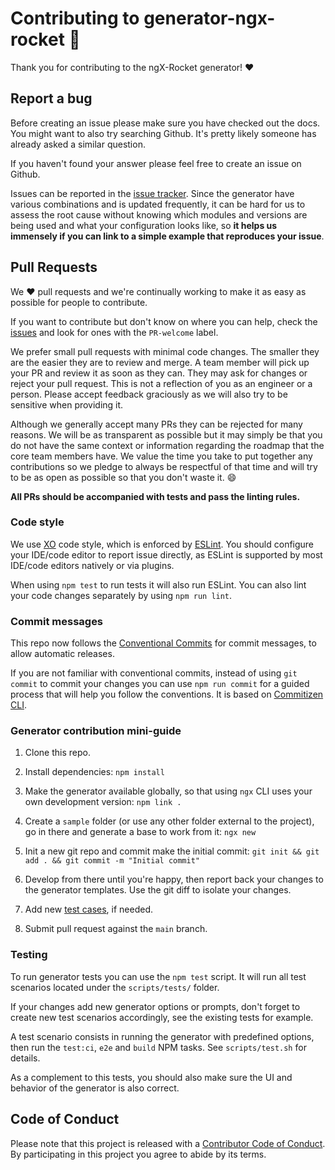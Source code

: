 # Contributing to generator-ngx-rocket :rocket:

Thank you for contributing to the ngX-Rocket generator! :heart:

## Report a bug

Before creating an issue please make sure you have checked out the docs. You might want to also try searching Github.
It's pretty likely someone has already asked a similar question.

If you haven't found your answer please feel free to create an issue on Github.

Issues can be reported in the [issue tracker](https://github.com/ngx-rocket/generator-ngx-rocket/issues).
Since the generator have various combinations and is updated frequently, it can be hard for us to assess the root cause without knowing which modules and versions are being used and what your configuration looks like, so **it helps us immensely if you can link to a simple example that reproduces your issue**.

## Pull Requests

We :heart: pull requests and we're continually working to make it as easy as possible for people to contribute.

If you want to contribute but don't know on where you can help, check the [issues](https://github.com/ngx-rocket/generator-ngx-rocket/issues) and look for ones with the `PR-welcome` label.

We prefer small pull requests with minimal code changes. The smaller they are the easier they are to review and merge.
A team member will pick up your PR and review it as soon as they can. They may ask for changes or reject your pull request. This is not a reflection of you as an engineer or a person. Please accept feedback graciously as we will also try to be sensitive when providing it.

Although we generally accept many PRs they can be rejected for many reasons. We will be as transparent as possible but it may simply be that you do not have the same context or information regarding the roadmap that the core team members have. We value the time you take to put together any contributions so we pledge to always be respectful of that time and will try to be as open as possible so that you don't waste it. :smile:

**All PRs should be accompanied with tests and pass the linting rules.**

### Code style

We use [XO](https://github.com/sindresorhus/eslint-config-xo-space) code style, which is enforced by
[ESLint](https://github.com/eslint/eslint). You should configure your IDE/code editor to report issue directly, as ESLint is supported by most IDE/code editors natively or via plugins.

When using `npm test` to run tests it will also run ESLint. You can also lint your code changes separately by using `npm run lint`.

### Commit messages

This repo now follows the [Conventional Commits](https://www.conventionalcommits.org) for commit messages, to allow automatic releases.

If you are not familiar with conventional commits, instead of using `git commit` to commit your changes you can use `npm run commit` for a guided process that will help you follow the conventions. It is based on
[Commitizen CLI](http://commitizen.github.io/cz-cli/).

### Generator contribution mini-guide

1. Clone this repo.

2. Install dependencies: `npm install`

3. Make the generator available globally, so that using `ngx` CLI uses your own development version: `npm link .`

4. Create a `sample` folder (or use any other folder external to the project), go in there and generate a base to work from it: `ngx new`

5. Init a new git repo and commit make the initial commit: `git init && git add . && git commit -m "Initial commit"`

6. Develop from there until you're happy, then report back your changes to the generator templates. Use the git diff to isolate your changes.
   
7. Add new [test cases](#testing), if needed.

8. Submit pull request against the `main` branch.

### Testing

To run generator tests you can use the `npm test` script.
It will run all test scenarios located under the `scripts/tests/` folder.

If your changes add new generator options or prompts, don't forget to create new test scenarios accordingly, see the existing tests for example.

A test scenario consists in running the generator with predefined options, then run the `test:ci`, `e2e` and `build` NPM tasks. See `scripts/test.sh` for details.

As a complement to this tests, you should also make sure the UI and behavior of the generator is also correct.

## Code of Conduct

Please note that this project is released with a [Contributor Code of Conduct](CODE_OF_CONDUCT.md).
By participating in this project you agree to abide by its terms.
